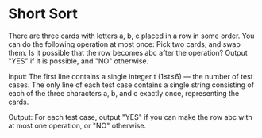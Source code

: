 # Short Sort
There are three cards with letters a, b, c placed in a row in some order. You can do the following operation at most once:
Pick two cards, and swap them. Is it possible that the row becomes abc after the operation? Output "YES" if it is possible, and "NO" otherwise.

Input: The first line contains a single integer t (1≤t≤6) — the number of test cases.
The only line of each test case contains a single string consisting of each of the three characters a, b, and c exactly once, representing the cards.

Output: For each test case, output "YES" if you can make the row abc with at most one operation, or "NO" otherwise.

